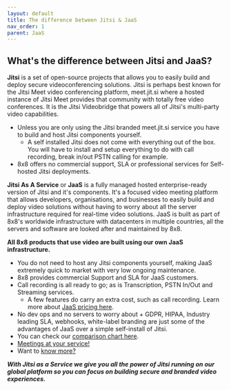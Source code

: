 ```yaml
---
layout: default
title: The difference between Jitsi & JaaS
nav_order: 1
parent: JaaS
---
```


## What's the difference between Jitsi and JaaS?

**Jitsi** is a set of open-source projects that allows you to easily build and deploy secure videoconferencing solutions. Jitsi is perhaps best known for the Jitsi Meet video conferencing platform, meet.jit.si where a hosted instance of Jitsi Meet provides that community with totally free video conferences.  It is the Jitsi Videobridge that powers all of Jitsi's multi-party video capabilities.
* Unless you are only using the Jitsi branded meet.jit.si service you have to build and host Jitsi components yourself.
  *  A self installed Jitsi does not come with everything out of the box.  You will have to install and setup everything to do with call recording, break in/out PSTN calling for example.
* 8x8 offers no commercial support, SLA or professional services for Self-hosted Jitsi deployments.

**Jitsi As A Service** or **JaaS** is a fully managed hosted enterprise-ready version of Jitsi and it's components.  It's a focused video meeting platform that allows developers, organisations, and businesses to easily build and deploy video solutions without having to worry about all the server infrastructure required for real-time video solutions.  JaaS is built as part of 8x8's worldwide infrastructure with datacenters in multiple countries, all the servers and software are looked after and maintained by 8x8.

**All 8x8 products that use video are built using our own JaaS infrastructure.**

* You do not need to host any Jitsi components yourself, making JaaS extremely quick to market with very low ongoing maintenance.
* 8x8 provides commercial Support and SLA for JaaS customers.
* Call recording is all ready to go; as is Transcription, PSTN In/Out and Streaming services.
  * A few features do carry an extra cost, such as call recording. Learn more about [JaaS pricing here](https://jaas.8x8.vc/#/pricing).
* No dev ops and no servers to worry about + GDPR, HIPAA, Industry leading SLA, webhooks, white-label branding are just some of the advantages of JaaS over a simple self-install of Jitsi.
* You can check our [comparison chart here](https://jaas.8x8.vc/#/comparison).
* [Meetings at your service!](https://www.8x8.com/products/apis/video)
* Want to [know more?](https://jaas.8x8.vc/#/)

***With Jitsi as a Service we give you all the power of Jitsi running on our global platform so you can focus on building secure and branded video experiences.***
